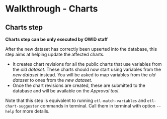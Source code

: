 # Walkthrough - Charts

## Charts step

**Charts step can be only executed by OWID staff**

After the new dataset has correctly been upserted into the database, this step aims at helping update the affected charts.

- It creates chart revisions for all the public charts that use variables from the _old dataset_. These charts should now start using variables from the _new dataset_ instead. You will be asked to map variables from the _old dataset_ to ones from the _new dataset_.
- Once the chart revisions are created, these are submitted to the database and will be available on the _Approval tool_.

Note that this step is equivalent to running `etl-match-variables` and `etl-chart-suggester` commands in terminal. Call them in terminal with option `--help` for more details.
